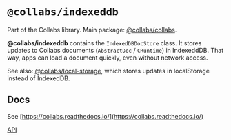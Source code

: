# `@collabs/indexeddb`

Part of the Collabs library. Main package: [@collabs/collabs](https://www.npmjs.com/package/@collabs/collabs).

**@collabs/indexeddb** contains the `IndexedDBDocStore` class. It stores updates to Collabs documents (`AbstractDoc` / `CRuntime`) in IndexeddDB. That way, apps can load a document quickly, even without network access.

See also: [@collabs/local-storage](https://www.npmjs.com/package/@collabs/local-storage), which stores updates in localStorage instead of IndexedDB.

## Docs

<!-- TODO: Link to specific docs page instead of whole site -->

See [https://collabs.readthedocs.io/](https://collabs.readthedocs.io/)

[API](https://collabs.readthedocs.io/en/latest/api/indexeddb)
